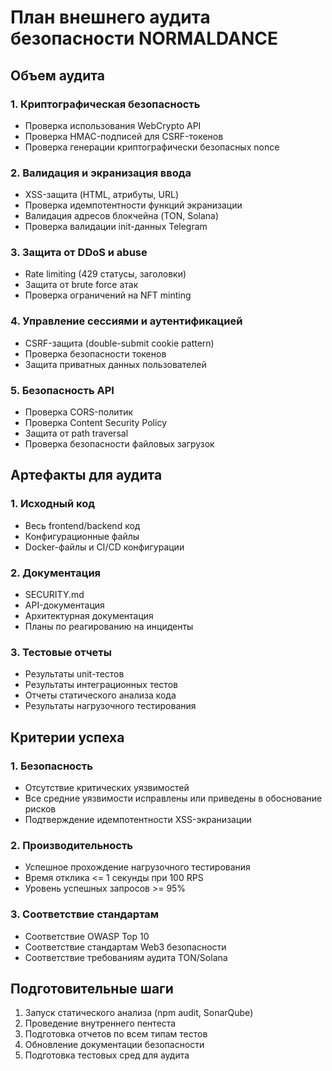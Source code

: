 # План внешнего аудита безопасности NORMALDANCE

## Объем аудита

### 1. Криптографическая безопасность

- Проверка использования WebCrypto API
- Проверка HMAC-подписей для CSRF-токенов
- Проверка генерации криптографически безопасных nonce

### 2. Валидация и экранизация ввода

- XSS-защита (HTML, атрибуты, URL)
- Проверка идемпотентности функций экранизации
- Валидация адресов блокчейна (TON, Solana)
- Проверка валидации init-данных Telegram

### 3. Защита от DDoS и abuse

- Rate limiting (429 статусы, заголовки)
- Защита от brute force атак
- Проверка ограничений на NFT minting

### 4. Управление сессиями и аутентификацией

- CSRF-защита (double-submit cookie pattern)
- Проверка безопасности токенов
- Защита приватных данных пользователей

### 5. Безопасность API

- Проверка CORS-политик
- Проверка Content Security Policy
- Защита от path traversal
- Проверка безопасности файловых загрузок

## Артефакты для аудита

### 1. Исходный код

- Весь frontend/backend код
- Конфигурационные файлы
- Docker-файлы и CI/CD конфигурации

### 2. Документация

- SECURITY.md
- API-документация
- Архитектурная документация
- Планы по реагированию на инциденты

### 3. Тестовые отчеты

- Результаты unit-тестов
- Результаты интеграционных тестов
- Отчеты статического анализа кода
- Результаты нагрузочного тестирования

## Критерии успеха

### 1. Безопасность

- Отсутствие критических уязвимостей
- Все средние уязвимости исправлены или приведены в обоснование рисков
- Подтверждение идемпотентности XSS-экранизации

### 2. Производительность

- Успешное прохождение нагрузочного тестирования
- Время отклика <= 1 секунды при 100 RPS
- Уровень успешных запросов >= 95%

### 3. Соответствие стандартам

- Соответствие OWASP Top 10
- Соответствие стандартам Web3 безопасности
- Соответствие требованиям аудита TON/Solana

## Подготовительные шаги

1. Запуск статического анализа (npm audit, SonarQube)
2. Проведение внутреннего пентеста
3. Подготовка отчетов по всем типам тестов
4. Обновление документации безопасности
5. Подготовка тестовых сред для аудита
